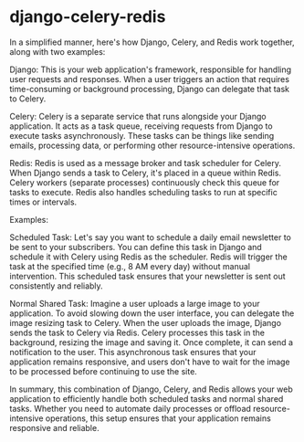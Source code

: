 # django-celery-redis

In a simplified manner, here's how Django, Celery, and Redis work together, along with two examples:

Django: This is your web application's framework, responsible for handling user requests and responses. When a user triggers an action that requires time-consuming or background processing, Django can delegate that task to Celery.

Celery: Celery is a separate service that runs alongside your Django application. It acts as a task queue, receiving requests from Django to execute tasks asynchronously. These tasks can be things like sending emails, processing data, or performing other resource-intensive operations.

Redis: Redis is used as a message broker and task scheduler for Celery. When Django sends a task to Celery, it's placed in a queue within Redis. Celery workers (separate processes) continuously check this queue for tasks to execute. Redis also handles scheduling tasks to run at specific times or intervals.

Examples:

Scheduled Task: Let's say you want to schedule a daily email newsletter to be sent to your subscribers. You can define this task in Django and schedule it with Celery using Redis as the scheduler. Redis will trigger the task at the specified time (e.g., 8 AM every day) without manual intervention. This scheduled task ensures that your newsletter is sent out consistently and reliably.

Normal Shared Task: Imagine a user uploads a large image to your application. To avoid slowing down the user interface, you can delegate the image resizing task to Celery. When the user uploads the image, Django sends the task to Celery via Redis. Celery processes this task in the background, resizing the image and saving it. Once complete, it can send a notification to the user. This asynchronous task ensures that your application remains responsive, and users don't have to wait for the image to be processed before continuing to use the site.

In summary, this combination of Django, Celery, and Redis allows your web application to efficiently handle both scheduled tasks and normal shared tasks. Whether you need to automate daily processes or offload resource-intensive operations, this setup ensures that your application remains responsive and reliable.
